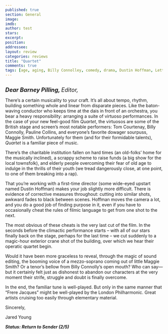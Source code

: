 ```yaml
---
published: true
section: General
image: 
imdb: 
author: test 
stars: 
excerpt: 
position: 
addressee: 
layout: review
categories: reviews
title: "Quartet"
comments: true
tags: [age, aging, Billy Connolley, comedy, drama, Dustin Hoffman, Letters, Maggie Smith, old, Quartet, singing]
---
```

<div><p><span class="full-image-block ssNonEditable"><span><a href="/letters/2013/1/17/quartet.html"><img src="http://static.squarespace.com/static/5005f6bcc4aa41161b33e89e/5329cf1fe4b07c068ebf74de/5329cf1fe4b07c068ebf7792/1358452313033/Quartet.jpg" alt="" /></a></span></span></p>
<p><strong><em><span style="font-size:130%;">Dear Barney Pilling, </span></em></strong><em><span style="font-size:130%;">Editor,</span></em><strong> </strong></p>
<p>There&rsquo;s a certain musicality to your craft. It&rsquo;s all about tempo, rhythm, building something whole and linear from disparate pieces. Like the baton-waving conductor who keeps time at the dais in front of an orchestra, you bear a heavy responsibility: arranging a suite of virtuoso performances. In the case of your new feel-good film <em>Quartet</em>, the virtuosos are some of the British stage and screen&rsquo;s most notable performers: Tom Courtenay, Billy Connolly, Pauline Collins, and everyone&rsquo;s favorite dowager sourpuss, Maggie Smith. Unfortunately for them (and for their formidable talents), <em>Quartet</em> is a familiar piece of music.</p>
<p>There&rsquo;s the charitable institution fallen on hard times (an old-folks&rsquo; home for the musically inclined), a scrappy scheme to raise funds (a big show for the local townsfolk), and elderly people overcoming their fear of old age to indulge in the thrills of their youth (we tread dangerously close, at one point, to one of them breaking into a rap).</p>
<p>That you&rsquo;re working with a first-time director (some wide-eyed upstart named Dustin Hoffman) makes your job slightly more difficult. There is evidence of corrective measures throughout: cutting into similar shots, awkward fades to black between scenes. Hoffman moves the camera a lot, and you do a good job of finding purpose in it, even if you have to occasionally cheat the rules of filmic language to get from one shot to the next.</p>
<p>The most obvious of these cheats is the very last cut of the film. In the seconds before the climactic performance starts &ndash; with all of our stars finally back on the stage, perhaps for the last time &ndash; we cut suddenly to a magic-hour exterior crane shot of the building, over which we hear their operatic quartet begin.</p>
<p>Would it have been more graceless to reveal, through the magic of sound editing, the booming voice of a mezzo-soprano coming out of little Maggie Smith? Or a tenor&rsquo;s bellow from Billy Connolly&rsquo;s open mouth? Who can say&mdash;but it certainly felt just as dishonest to abandon our characters at the very moment their strife, struggle and doubt is finally overcome.</p>
<p>In the end, the familiar tune is well-played. But only in the same manner that &ldquo;Frere Jacques&rdquo; might be well-played by the London Philharmonic. Great artists cruising too easily through elementary material.</p>
<p>Sincerely,</p>
<p>Jared Young</p>
<p><strong><em>Status: Return to Sender (2/5)</em></strong></p></div>
